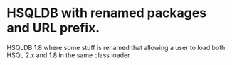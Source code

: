 HSQLDB with renamed packages and URL prefix.
=====

HSQLDB 1.8 where some stuff is renamed that allowing a user to load both HSQL 2.x and 1.8 in the same class loader.